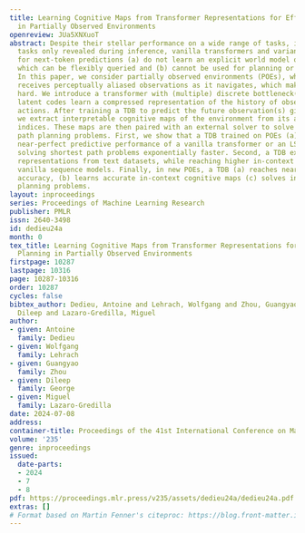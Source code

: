 ```yaml
---
title: Learning Cognitive Maps from Transformer Representations for Efficient Planning
  in Partially Observed Environments
openreview: JUa5XNXuoT
abstract: Despite their stellar performance on a wide range of tasks, including in-context
  tasks only revealed during inference, vanilla transformers and variants trained
  for next-token predictions (a) do not learn an explicit world model of their environment
  which can be flexibly queried and (b) cannot be used for planning or navigation.
  In this paper, we consider partially observed environments (POEs), where an agent
  receives perceptually aliased observations as it navigates, which makes path planning
  hard. We introduce a transformer with (multiple) discrete bottleneck(s), TDB, whose
  latent codes learn a compressed representation of the history of observations and
  actions. After training a TDB to predict the future observation(s) given the history,
  we extract interpretable cognitive maps of the environment from its active bottleneck(s)
  indices. These maps are then paired with an external solver to solve (constrained)
  path planning problems. First, we show that a TDB trained on POEs (a) retains the
  near-perfect predictive performance of a vanilla transformer or an LSTM while (b)
  solving shortest path problems exponentially faster. Second, a TDB extracts interpretable
  representations from text datasets, while reaching higher in-context accuracy than
  vanilla sequence models. Finally, in new POEs, a TDB (a) reaches near-perfect in-context
  accuracy, (b) learns accurate in-context cognitive maps (c) solves in-context path
  planning problems.
layout: inproceedings
series: Proceedings of Machine Learning Research
publisher: PMLR
issn: 2640-3498
id: dedieu24a
month: 0
tex_title: Learning Cognitive Maps from Transformer Representations for Efficient
  Planning in Partially Observed Environments
firstpage: 10287
lastpage: 10316
page: 10287-10316
order: 10287
cycles: false
bibtex_author: Dedieu, Antoine and Lehrach, Wolfgang and Zhou, Guangyao and George,
  Dileep and Lazaro-Gredilla, Miguel
author:
- given: Antoine
  family: Dedieu
- given: Wolfgang
  family: Lehrach
- given: Guangyao
  family: Zhou
- given: Dileep
  family: George
- given: Miguel
  family: Lazaro-Gredilla
date: 2024-07-08
address:
container-title: Proceedings of the 41st International Conference on Machine Learning
volume: '235'
genre: inproceedings
issued:
  date-parts:
  - 2024
  - 7
  - 8
pdf: https://proceedings.mlr.press/v235/assets/dedieu24a/dedieu24a.pdf
extras: []
# Format based on Martin Fenner's citeproc: https://blog.front-matter.io/posts/citeproc-yaml-for-bibliographies/
---
```

